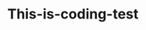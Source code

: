 # This-is-coding-test
     
  
   
 
   
    
      
      
            
               
             
   
              
           
         
         
     
  
